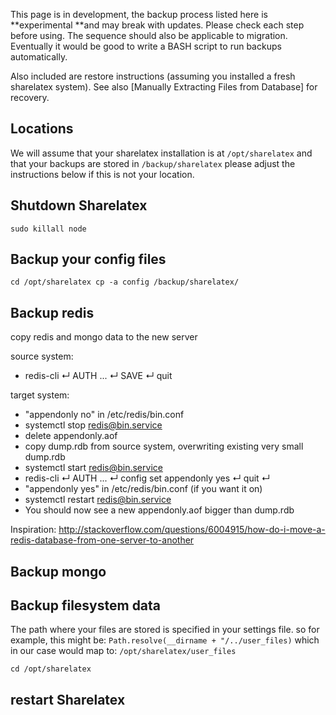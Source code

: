 This page is in development, the backup process listed here is **experimental **and may break with updates.
Please check each step before using.
The sequence should also be applicable to migration.
Eventually it would be good to write a BASH script to run backups automatically.

Also included are restore instructions (assuming you installed a fresh sharelatex system). 
See also [Manually Extracting Files from Database] for recovery.

## Locations
We will assume that your sharelatex installation is at `/opt/sharelatex`
and that your backups are stored in `/backup/sharelatex`
please adjust the instructions below if this is not your location.

## Shutdown Sharelatex
`sudo killall node`

## Backup your config files
`cd /opt/sharelatex
cp -a config /backup/sharelatex/
`

## Backup redis
 copy redis and mongo data to the new server

source system:
* redis-cli ↵ AUTH ... ↵ SAVE ↵ quit

target system:
* "appendonly no" in /etc/redis/bin.conf
* systemctl stop redis@bin.service
* delete appendonly.aof
* copy dump.rdb from source system, overwriting existing very small dump.rdb
* systemctl start redis@bin.service
* redis-cli ↵ AUTH ... ↵ config set appendonly yes ↵ quit ↵
* "appendonly yes" in /etc/redis/bin.conf (if you want it on)
* systemctl restart redis@bin.service
* You should now see a new appendonly.aof bigger than dump.rdb

Inspiration:
http://stackoverflow.com/questions/6004915/how-do-i-move-a-redis-database-from-one-server-to-another

## Backup mongo


## Backup filesystem data 
The path where your files are stored is specified in your settings file.
so for example, this might be: `Path.resolve(__dirname + "/../user_files)`
which in our case would map to: `/opt/sharelatex/user_files`

`cd /opt/sharelatex
`

## restart Sharelatex